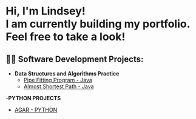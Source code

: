 <h1>Hi, I'm Lindsey! <br/>
  I am currently building my portfolio. Feel free to take a look!
  

<h2>👨‍💻 Software Development Projects:</h2>

- <b>Data Structures and Algorithms Practice</b>
  - [Pipe Fitting Program - Java](https://github.com/cajunbloom/dynamicprogramming)
  - [Almost Shortest Path - Java](https://github.com/cajunbloom/ALMOSTSHORTESTPATH)
 
-<b>PYTHON PROJECTS</b>
  - [AGAR - PYTHON](https://github.com/cajunbloom/AGAR)
    
  



<!--
**joshmadakor1/joshmadakor1** is a ✨ _special_ ✨ repository because its `README.md` (this file) appears on your GitHub profile.

Here are some ideas to get you started:

- 🔭 I’m currently working on ...
- 🌱 I’m currently learning ...
- 👯 I’m looking to collaborate on ...
- 🤔 I’m looking for help with ...
- 💬 Ask me about ...
- 📫 How to reach me: ...
- 😄 Pronouns: ...
- ⚡ Fun fact: ...
-->
